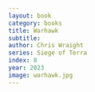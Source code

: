 ```yaml
---
layout: book
category: books
title: Warhawk
subtitle: 
author: Chris Wraight
series: Siege of Terra
index: 8
year: 2023
image: warhawk.jpg
---
```

